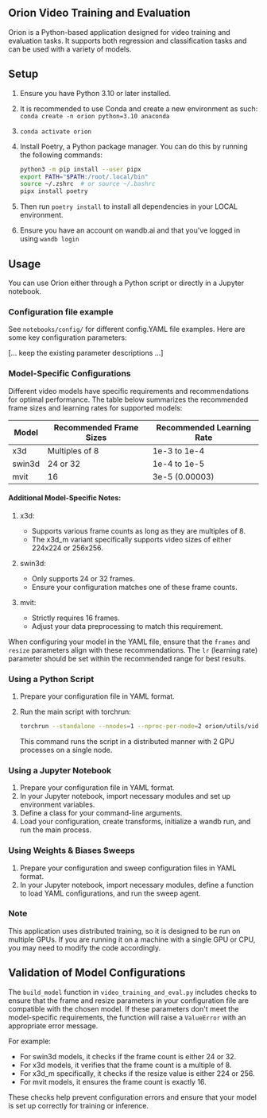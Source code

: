 ## Orion Video Training and Evaluation

Orion is a Python-based application designed for video training and evaluation tasks. It supports both regression and classification tasks and can be used with a variety of models.

## Setup

1. Ensure you have Python 3.10 or later installed.

1. It is recommended to use Conda and create a new environment as such: `conda create -n orion python=3.10 anaconda`

1. `conda activate orion`

1. Install Poetry, a Python package manager. You can do this by running the following commands:

   ```bash
   python3 -m pip install --user pipx
   export PATH="$PATH:/root/.local/bin"
   source ~/.zshrc  # or source ~/.bashrc
   pipx install poetry
   ```

1. Then run `poetry install` to install all dependencies in your LOCAL environment.

1. Ensure you have an account on wandb.ai and that you've logged in using `wandb login`

## Usage

You can use Orion either through a Python script or directly in a Jupyter notebook.

### Configuration file example

See `notebooks/config/` for different config.YAML file examples. Here are some key configuration parameters:

\[... keep the existing parameter descriptions ...\]

### Model-Specific Configurations

Different video models have specific requirements and recommendations for optimal performance. The table below summarizes the recommended frame sizes and learning rates for supported models:

| Model  | Recommended Frame Sizes | Recommended Learning Rate |
| ------ | ----------------------- | ------------------------- |
| x3d    | Multiples of 8          | 1e-3 to 1e-4              |
| swin3d | 24 or 32                | 1e-4 to 1e-5              |
| mvit   | 16                      | 3e-5 (0.00003)            |

#### Additional Model-Specific Notes:

1. x3d:

   - Supports various frame counts as long as they are multiples of 8.
   - The x3d_m variant specifically supports video sizes of either 224x224 or 256x256.

1. swin3d:

   - Only supports 24 or 32 frames.
   - Ensure your configuration matches one of these frame counts.

1. mvit:

   - Strictly requires 16 frames.
   - Adjust your data preprocessing to match this requirement.

When configuring your model in the YAML file, ensure that the `frames` and `resize` parameters align with these recommendations. The `lr` (learning rate) parameter should be set within the recommended range for best results.

### Using a Python Script

1. Prepare your configuration file in YAML format.

1. Run the main script with torchrun:

   ```bash
   torchrun --standalone --nnodes=1 --nproc-per-node=2 orion/utils/video_training_and_eval.py --config_path=notebooks/config/config.yaml
   ```

   This command runs the script in a distributed manner with 2 GPU processes on a single node.

### Using a Jupyter Notebook

1. Prepare your configuration file in YAML format.
1. In your Jupyter notebook, import necessary modules and set up environment variables.
1. Define a class for your command-line arguments.
1. Load your configuration, create transforms, initialize a wandb run, and run the main process.

### Using Weights & Biases Sweeps

1. Prepare your configuration and sweep configuration files in YAML format.
1. In your Jupyter notebook, import necessary modules, define a function to load YAML configurations, and run the sweep agent.

### Note

This application uses distributed training, so it is designed to be run on multiple GPUs. If you are running it on a machine with a single GPU or CPU, you may need to modify the code accordingly.

## Validation of Model Configurations

The `build_model` function in `video_training_and_eval.py` includes checks to ensure that the frame and resize parameters in your configuration file are compatible with the chosen model. If these parameters don't meet the model-specific requirements, the function will raise a `ValueError` with an appropriate error message.

For example:

- For swin3d models, it checks if the frame count is either 24 or 32.
- For x3d models, it verifies that the frame count is a multiple of 8.
- For x3d_m specifically, it checks if the resize value is either 224 or 256.
- For mvit models, it ensures the frame count is exactly 16.

These checks help prevent configuration errors and ensure that your model is set up correctly for training or inference.
